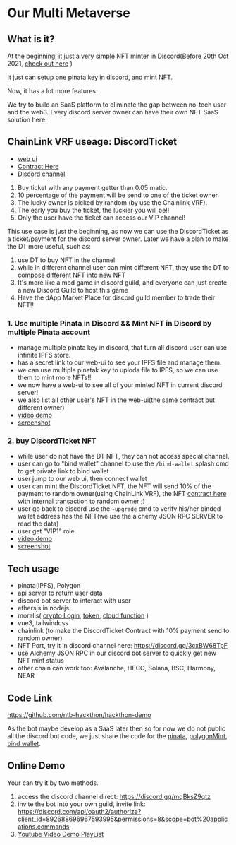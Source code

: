 # Our Multi Metaverse

## What is it?

At the beginning, it just a very simple NFT minter in Discord(Before 20th Oct 2021, [check out here](https://github.com/ntb-hackthon/mars-asia-hackathon-2021) )

It just can setup one pinata key in discord, and mint NFT.

Now, it has a lot more features.

We try to build an SaaS platform to eliminate the gap between no-tech user and the web3.
Every discord server owner can have their own NFT SaaS solution here.

## ChainLink VRF useage: DiscordTicket

- [web ui](https://www.nfttop.best/guild/892687815656235068/buyTicket)
- [Contract Here](https://mumbai.polygonscan.com/address/0xe32c9dc41ae44e2f8793395bf95793507ae4d83b#internaltx)
- [Discord channel](https://discord.gg/wwPesFUYXv)

1. Buy ticket with any payment getter than 0.05 matic.
2. 10 percentage of the payment will be send to one of the ticket owner.
3. The lucky owner is picked by random (by use the Chainlink VRF).
4. The early you buy the ticket, the luckier you will be!!
5. Only the user have the ticket can access our VIP channel!


This use case is just the beginning, as now we can use the DiscordTicket as a ticket/payment for the discord server owner. 
Later we have a plan to make the DT more useful, such as:
1. use DT to buy NFT in the channel
2. while in different channel user can mint different NFT, they use the DT to compose different NFT into new NFT
3. It's more like a mod game in discord guild, and everyone can just create a new Discord Guild to host this game
4. Have the dApp Market Place for discord guild member to trade their NFT!!


### 1. Use multiple Pinata in Discord && Mint NFT in Discord by multiple Pinata account

- manage multiple pinata key in discord, that turn all discord user can use infinite IPFS store.
- has a secret link to our web-ui to see your IPFS file and manage them.
- we can use multiple pinatak key to uploda file to IPFS, so we can use them to mint more NFTs!!
- we now have a web-ui to see all of your minted NFT in current discord server!
- we also list all other user's NFT in the web-ui(the same contract but different owner)
- [video demo](https://www.youtube.com/watch?v=dx7xbWDA3Bw)
- [screenshot](https://github.com/ntb-hackthon/hackthon-demo/tree/main/screenshot/pinata-nft-mint)

### 2. buy DiscordTicket NFT

- while user do not have the DT NFT, they can not access special channel.
- user can go to "bind wallet" channel to use the `/bind-wallet` splash cmd to get private link to bind wallet
- user jump to our web ui, then connect wallet
- user can mint the DiscordTicket NFT, the NFT will send 10% of the payment to random owner(using ChainLink VRF), the NFT [contract here](https://mumbai.polygonscan.com/address/0xe32c9dc41ae44e2f8793395bf95793507ae4d83b#internaltx) with internal transaction to random owner ;)
- user go back to discord use the `~upgrade` cmd to verify his/her binded wallet address has the NFT(we use the alchemy JSON RPC SERVER to read the data)
- user get "VIP1" role
- [video demo](https://www.youtube.com/watch?v=h-ciHrgki40)
- [screenshot](https://github.com/ntb-hackthon/hackthon-demo/tree/main/screenshot/discord-ticket)

## Tech usage

- pinata(IPFS), Polygon
- api server to return user data
- discord bot server to interact with user
- ethersjs in nodejs
- moralis( [crypto Login](https://docs.moralis.io/moralis-server/users/crypto-login), [token](https://docs.moralis.io/moralis-server/web3-sdk/token), [cloud function](https://docs.moralis.io/moralis-server/cloud-code/cloud-functions) )
- vue3, tailwindcss
- chainlink (to make the DiscordTicket Contract with 10% payment send to random owner)
- NFT Port, try it in discord channel here: <https://discord.gg/3cxBW68TpF>
- use Alchemy JSON RPC in our discord bot server to quickly get new NFT mint status
- other chain can work too: Avalanche, HECO, Solana, BSC, Harmony, NEAR

## Code Link

<https://github.com/ntb-hackthon/hackthon-demo>

As the bot maybe develop as a SaaS later then so for now we do not public all the discord bot
code, we just share the code for the [pinata](https://github.com/ntb-hackthon/hackthon-demo/code-sample/pinata.js), [polygonMint](https://github.com/ntb-hackthon/hackthon-demo/code-sample/polygonMint.js), [bind wallet](https://github.com/ntb-hackthon/hackthon-demo/code-sample/bind-wallet.js).

## Online Demo

Your can try it by two methods.

1. access the discord channel direct: <https://discord.gg/mqBksZ9qtz>
2. invite the bot into your own guild, invite link: <https://discord.com/api/oauth2/authorize?client_id=892688696967593995&permissions=8&scope=bot%20applications.commands>
3. [Youtube Video Demo PlayList](https://www.youtube.com/playlist?list=PLJrAIkwtXFJDS5gWqmDqamrZV83jsFunL)
